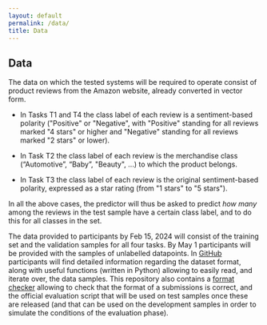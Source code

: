 ```yaml
---
layout: default
permalink: /data/
title: Data
---
```


## Data

<!-- BEGIN COMMENTED BLOCK
The dataset **is now public** and accessible via [Zenodo](https://doi.org/10.5281/zenodo.5734464)!
END COMMENTED BLOCK -->

The data on which the tested systems will be required to operate consist of product reviews from the Amazon website, already converted in vector form. 

* In Tasks T1 and T4 the class label of each review is a sentiment-based polarity ("Positive" or "Negative", with "Positive" standing for all reviews marked "4 stars" or higher and "Negative" standing for all reviews marked "2 stars" or lower).

* In Task T2 the class label of each review is the merchandise class (“Automotive”, “Baby”, "Beauty", ...) to which the product belongs.

* In Task T3 the class label of each review is the original sentiment-based polarity, expressed as a star rating (from "1 stars" to "5 stars").

In all the above cases, the predictor will thus be asked to predict *how many* among the reviews in the test sample have a certain class label, and to do this for all classes in the set.

The data provided to participants by Feb 15, 2024 will consist of the training set and the validation samples for all four tasks. By May 1 participants will be provided with the samples of unlabelled datapoints. 
In [GitHub](https://github.com/HLT-ISTI/LeQua2024_scripts) participants will find detailed information regarding the dataset format, along with useful functions (written in Python) allowing to easily read, and iterate over, the data samples. This repository also contains a [format checker](https://github.com/HLT-ISTI/LeQua2024_scripts/blob/main/format_checker.py) allowing to check that the format of a submissions is correct, and the official evaluation script that will be used on test samples once these are released (and that can be used on the development samples in order to simulate the conditions of the evaluation phase).
